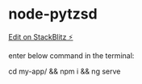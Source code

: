 # node-pytzsd

[Edit on StackBlitz ⚡️](https://stackblitz.com/edit/node-pytzsd)
<!-- /////////////////////////////// -->
enter below command in the terminal:

cd my-app/ && npm i && ng serve